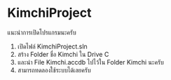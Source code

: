 # KimchiProject
แนะนำการเปิดโปรแกรมนะครับ
1. เปิดไฟล์ KimchiProject.sln 
2. สร้าง Folder ชื่อ Kimchi ใน Drive C
3. และนำ File Kimchi.accdb ไปไว้ใน Folder Kimchi นะครับ
4. สามารถทดลองใช้ระบบได้เลยครับ
